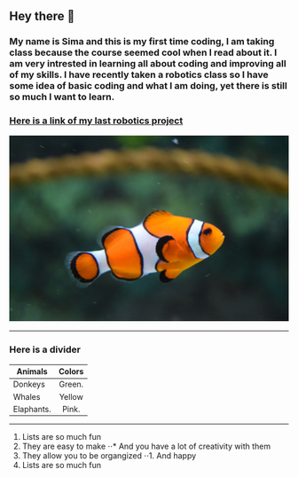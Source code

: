 ## Hey there 🐬
### My name is **Sima** and this is my first time coding, I am taking class because the course seemed cool when I read about it. I am very intrested in learning all about coding and improving all of my skills. I have recently taken a robotics class so I have some idea of basic coding and what I am doing, yet there is still so much I want to learn.
### [Here is a link of my last robotics project](https://drive.google.com/file/d/1gfWwSqtNetqFYWXZF32nCUpfigkFU7Zi/view?usp=sharing)

![alt text](fish.jpg)

***
### Here is a divider

|    Animals    |    Colors     |
| ------------- |:-------------:|
| Donkeys       | Green.        |
| Whales        | Yellow        |
| Elaphants.    | Pink.         |

***

1. Lists are so much fun
2. They are easy to make
⋅⋅* And you have a lot of creativity with them
1. They allow you to be organgized
⋅⋅1. And happy
4. Lists are so much fun

<!--
**simatabbaa/simatabbaa** is a ✨ _special_ ✨ repository because its `README.md` (this file) appears on your GitHub profile.

